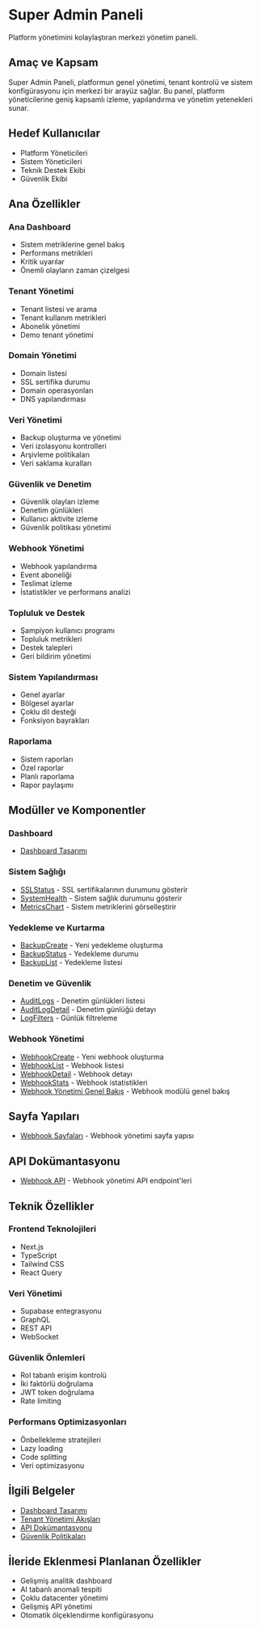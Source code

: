 # Super Admin Paneli

Platform yönetimini kolaylaştıran merkezi yönetim paneli.

## Amaç ve Kapsam

Super Admin Paneli, platformun genel yönetimi, tenant kontrolü ve sistem konfigürasyonu için merkezi bir arayüz sağlar. Bu panel, platform yöneticilerine geniş kapsamlı izleme, yapılandırma ve yönetim yetenekleri sunar.

## Hedef Kullanıcılar

- Platform Yöneticileri
- Sistem Yöneticileri
- Teknik Destek Ekibi
- Güvenlik Ekibi

## Ana Özellikler

### Ana Dashboard
- Sistem metriklerine genel bakış
- Performans metrikleri
- Kritik uyarılar
- Önemli olayların zaman çizelgesi

### Tenant Yönetimi
- Tenant listesi ve arama
- Tenant kullanım metrikleri
- Abonelik yönetimi
- Demo tenant yönetimi

### Domain Yönetimi
- Domain listesi
- SSL sertifika durumu
- Domain operasyonları
- DNS yapılandırması

### Veri Yönetimi
- Backup oluşturma ve yönetimi
- Veri izolasyonu kontrolleri
- Arşivleme politikaları
- Veri saklama kuralları

### Güvenlik ve Denetim
- Güvenlik olayları izleme
- Denetim günlükleri
- Kullanıcı aktivite izleme
- Güvenlik politikası yönetimi

### Webhook Yönetimi
- Webhook yapılandırma
- Event aboneliği
- Teslimat izleme
- İstatistikler ve performans analizi

### Topluluk ve Destek
- Şampiyon kullanıcı programı
- Topluluk metrikleri
- Destek talepleri
- Geri bildirim yönetimi

### Sistem Yapılandırması
- Genel ayarlar
- Bölgesel ayarlar
- Çoklu dil desteği
- Fonksiyon bayrakları

### Raporlama
- Sistem raporları
- Özel raporlar
- Planlı raporlama
- Rapor paylaşımı

## Modüller ve Komponentler

### Dashboard
- [Dashboard Tasarımı](../../ui-ux/layouts/super-admin/dashboard.md)

### Sistem Sağlığı
- [SSLStatus](../../components/super-admin/system/SSLStatus.md) - SSL sertifikalarının durumunu gösterir
- [SystemHealth](../../components/super-admin/system/SystemHealth.md) - Sistem sağlık durumunu gösterir
- [MetricsChart](../../components/super-admin/system/MetricsChart.md) - Sistem metriklerini görselleştirir

### Yedekleme ve Kurtarma
- [BackupCreate](../../components/super-admin/backup/BackupCreate.md) - Yeni yedekleme oluşturma
- [BackupStatus](../../components/super-admin/backup/BackupStatus.md) - Yedekleme durumu
- [BackupList](../../components/super-admin/backup/BackupList.md) - Yedekleme listesi

### Denetim ve Güvenlik
- [AuditLogs](../../components/super-admin/audit/AuditLogs.md) - Denetim günlükleri listesi
- [AuditLogDetail](../../components/super-admin/audit/AuditLogDetail.md) - Denetim günlüğü detayı
- [LogFilters](../../components/super-admin/audit/LogFilters.md) - Günlük filtreleme

### Webhook Yönetimi
- [WebhookCreate](../../components/super-admin/webhook/WebhookCreate.md) - Yeni webhook oluşturma
- [WebhookList](../../components/super-admin/webhook/WebhookList.md) - Webhook listesi
- [WebhookDetail](../../components/super-admin/webhook/WebhookDetail.md) - Webhook detayı
- [WebhookStats](../../components/super-admin/webhook/WebhookStats.md) - Webhook istatistikleri
- [Webhook Yönetimi Genel Bakış](../webhook/README.md) - Webhook modülü genel bakış

## Sayfa Yapıları

- [Webhook Sayfaları](../../pages/super-admin/webhooks/overview.md) - Webhook yönetimi sayfa yapısı

## API Dokümantasyonu

- [Webhook API](../../api/super-admin/webhooks.md) - Webhook yönetimi API endpoint'leri

## Teknik Özellikler

### Frontend Teknolojileri
- Next.js
- TypeScript
- Tailwind CSS
- React Query

### Veri Yönetimi
- Supabase entegrasyonu
- GraphQL
- REST API
- WebSocket

### Güvenlik Önlemleri
- Rol tabanlı erişim kontrolü
- İki faktörlü doğrulama
- JWT token doğrulama
- Rate limiting

### Performans Optimizasyonları
- Önbellekleme stratejileri
- Lazy loading
- Code splitting
- Veri optimizasyonu

## İlgili Belgeler

- [Dashboard Tasarımı](../../ui-ux/layouts/super-admin/dashboard.md)
- [Tenant Yönetimi Akışları](../../ui-ux/flows/tenant-management.md)
- [API Dokümantasyonu](../../api/super-admin/webhooks.md)
- [Güvenlik Politikaları](../../security/policies/admin-access.md)

## İleride Eklenmesi Planlanan Özellikler

- Gelişmiş analitik dashboard
- AI tabanlı anomali tespiti
- Çoklu datacenter yönetimi
- Gelişmiş API yönetimi
- Otomatik ölçeklendirme konfigürasyonu 
